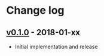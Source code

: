 # Change log

## [v0.1.0] - 2018-01-xx

* Initial implementation and release

[v0.1.0]: https://github.com/piotrmurach/tty-reader/compare/v0.1.0
